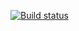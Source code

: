 [![Build status](https://ci.appveyor.com/api/projects/status/oyae1e2p0y2am21u?svg=true)](https://ci.appveyor.com/project/Grigory-Karpov/api-ci-homework)
